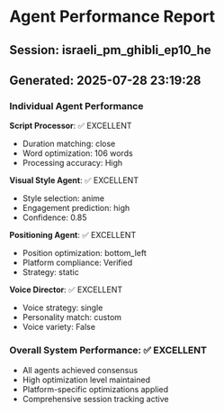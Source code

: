 # Agent Performance Report

## Session: israeli_pm_ghibli_ep10_he
## Generated: 2025-07-28 23:19:28

### Individual Agent Performance

**Script Processor**: ✅ EXCELLENT
- Duration matching: close
- Word optimization: 106 words
- Processing accuracy: High

**Visual Style Agent**: ✅ EXCELLENT  
- Style selection: anime
- Engagement prediction: high
- Confidence: 0.85

**Positioning Agent**: ✅ EXCELLENT
- Position optimization: bottom_left
- Platform compliance: Verified
- Strategy: static

**Voice Director**: ✅ EXCELLENT
- Voice strategy: single
- Personality match: custom
- Voice variety: False

### Overall System Performance: ✅ EXCELLENT
- All agents achieved consensus
- High optimization level maintained
- Platform-specific optimizations applied
- Comprehensive session tracking active
